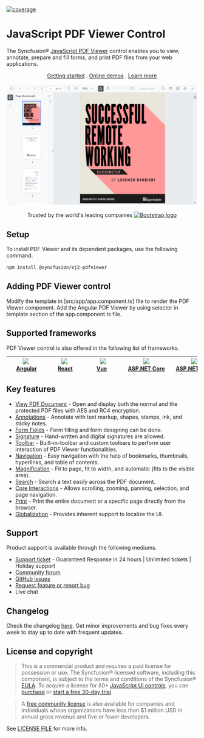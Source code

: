 [![coverage](http://ej2.syncfusion.com/badges/ej2-pdfviewer/coverage.svg)](http://ej2.syncfusion.com/badges/ej2-pdfviewer)

# JavaScript PDF Viewer Control

The Syncfusion&reg; [JavaScript PDF Viewer](https://www.syncfusion.com/javascript-ui-controls/js-pdf-viewer?utm_source=npm&utm_medium=listing&utm_campaign=javascript-pdf-viewer-npm) control enables you to view, annotate, prepare and fill forms, and print PDF files from your web applications.

<p align="center">
    <a href="https://ej2.syncfusion.com/documentation/pdfviewer/getting-started/?utm_source=npm&utm_medium=listing&utm_campaign=javascript-pdf-viewer-npm">Getting started</a> . 
    <a href="https://ej2.syncfusion.com/demos/?utm_source=npm&utm_medium=listing&utm_campaign=javascript-pdf-viewer-npm#/fluent2/pdfviewer/default.html">Online demos</a> . 
    <a href="https://www.syncfusion.com/javascript-ui-controls/js-pdf-viewer?utm_source=npm&utm_medium=listing&utm_campaign=javascript-pdf-viewer-npm">Learn more</a>
</p>

<p align="center">
    <img src="https://raw.githubusercontent.com/SyncfusionExamples/nuget-img/master/javascript/javascript-pdf-viewer.png" alt="JavaScript PDF Viewer Control"/>
</p>

<p align="center">
Trusted by the world's leading companies
  <a href="https://www.syncfusion.com">
    <img src="https://raw.githubusercontent.com/SyncfusionExamples/nuget-img/master/syncfusion/syncfusion-trusted-companies.webp" alt="Bootstrap logo">
  </a>
</p>

## Setup

To install PDF Viewer and its dependent packages, use the following command.

```sh
npm install @syncfusion/ej2-pdfviewer
```

## Adding PDF Viewer control

Modify the template in [src/app/app.component.ts] file to render the PDF Viewer component. Add the Angular PDF Viewer by using <ejs-pdfviewer> selector in template section of the app.component.ts file.

## Supported frameworks

PDF Viewer control is also offered in the following list of frameworks.

| [<img src="https://ej2.syncfusion.com/github/images/angular-new.svg" height="50" />](https://www.syncfusion.com/angular-ui-components?utm_medium=listing&utm_source=github)<br/>&nbsp;&nbsp;&nbsp;&nbsp;&nbsp;[Angular](https://www.syncfusion.com/angular-ui-components?utm_medium=listing&utm_source=github)&nbsp;&nbsp;&nbsp;&nbsp; | [<img src="https://ej2.syncfusion.com/github/images/react.svg"  height="50" />](https://www.syncfusion.com/react-ui-components?utm_medium=listing&utm_source=github)<br/>&nbsp;&nbsp;&nbsp;&nbsp;&nbsp;&nbsp;&nbsp;[React](https://www.syncfusion.com/react-ui-components?utm_medium=listing&utm_source=github)&nbsp;&nbsp;&nbsp;&nbsp;&nbsp;&nbsp; | [<img src="https://ej2.syncfusion.com/github/images/vue.svg" height="50" />](https://www.syncfusion.com/vue-ui-components?utm_medium=listing&utm_source=github)<br/>&nbsp;&nbsp;&nbsp;&nbsp;&nbsp;&nbsp;&nbsp;[Vue](https://www.syncfusion.com/vue-ui-components?utm_medium=listing&utm_source=github)&nbsp;&nbsp;&nbsp;&nbsp;&nbsp;&nbsp;&nbsp;&nbsp;&nbsp; | [<img src="https://ej2.syncfusion.com/github/images/netcore.svg" height="50" />](https://www.syncfusion.com/aspnet-core-ui-controls?utm_medium=listing&utm_source=github)<br/>&nbsp;&nbsp;[ASP.NET&nbsp;Core](https://www.syncfusion.com/aspnet-core-ui-controls?utm_medium=listing&utm_source=github)&nbsp;&nbsp; | [<img src="https://ej2.syncfusion.com/github/images/netmvc.svg" height="50" />](https://www.syncfusion.com/aspnet-mvc-ui-controls?utm_medium=listing&utm_source=github)<br/>&nbsp;&nbsp;[ASP.NET&nbsp;MVC](https://www.syncfusion.com/aspnet-mvc-ui-controls?utm_medium=listing&utm_source=github)&nbsp;&nbsp; | 
| :-----: | :-----: | :-----: | :-----: | :-----: |

## Key features

* [View PDF Document](https://ej2.syncfusion.com/javascript/documentation/pdfviewer/getting-started/) - Open and display both the normal and the protected PDF files with AES and RC4 encryption.
* [Annotations](https://ej2.syncfusion.com/angular/documentation/pdfviewer/annotation/text-markup-annotation/) - Annotate with text markup, shapes, stamps, ink, and sticky notes.
* [Form Fields](https://ej2.syncfusion.com/documentation/pdfviewer/form-designer/create-fillable-PDF-forms/create-programmatically/) - Form filling and form designing can be done.
* [Signature](https://ej2.syncfusion.com/angular/documentation/pdfviewer/handwritten-signature/) - Hand-written and digital signatures are allowed.
* [Toolbar](https://ej2.syncfusion.com/documentation/pdfviewer/toolbar/) - Built-in-toolbar and custom toolbars to perform user interaction of PDF Viewer functionalities.
* [Navigation](https://ej2.syncfusion.com/documentation/pdfviewer/navigation/) - Easy navigation with the help of bookmarks, thumbnails, hyperlinks, and table of contents.
* [Magnification](https://ej2.syncfusion.com/documentation/pdfviewer/magnification/) - Fit to page, fit to width, and automatic (fits to the visible area).
* [Search](https://ej2.syncfusion.com/documentation/pdfviewer/text-search/) - Search a text easily across the PDF document.	
* [Core Interactions](https://ej2.syncfusion.com/documentation/pdfviewer/interaction-mode/) - Allows scrolling, zooming, panning, selection, and page navigation.
* [Print](https://ej2.syncfusion.com/documentation/pdfviewer/print/) - Print the entire document or a specific page directly from the browser.
* [Globalization](https://ej2.syncfusion.com/documentation/pdfviewer/globalization/) - Provides inherent support to localize the UI.

## Support

Product support is available through the following mediums.

* [Support ticket](https://support.syncfusion.com/support/tickets/create) - Guaranteed Response in 24 hours | Unlimited tickets | Holiday support
* [Community forum](https://www.syncfusion.com/forums/essential-js2?utm_source=npm&utm_medium=listing&utm_campaign=javascript-pdf-viewer-npm)
* [GitHub issues](https://github.com/syncfusion/ej2-javascript-ui-controls/issues/new)
* [Request feature or report bug](https://www.syncfusion.com/feedback/javascript?utm_source=npm&utm_medium=listing&utm_campaign=javascript-pdf-viewer-npm)
* Live chat

## Changelog

Check the changelog [here](https://github.com/syncfusion/ej2-javascript-ui-controls/blob/master/controls/pdfviewer/CHANGELOG.md?utm_source=npm&utm_medium=listing&utm_campaign=javascript-pdf-viewer-npm). Get minor improvements and bug fixes every week to stay up to date with frequent updates.

## License and copyright

> This is a commercial product and requires a paid license for possession or use. The Syncfusion&reg; licensed software, including this component, is subject to the terms and conditions of the Syncfusion&reg; [EULA](https://www.syncfusion.com/eula/es/). To acquire a license for 80+ [JavaScript UI controls](https://www.syncfusion.com/javascript-ui-controls), you can [purchase](https://www.syncfusion.com/sales/products) or [start a free 30-day trial](https://www.syncfusion.com/account/manage-trials/start-trials).

> A [free community license](https://www.syncfusion.com/products/communitylicense) is also available for companies and individuals whose organizations have less than $1 million USD in annual gross revenue and five or fewer developers.

See [LICENSE FILE](https://github.com/syncfusion/ej2/blob/master/license?utm_source=npm&utm_medium=listing&utm_campaign=javascript-pdf-viewer-npm) for more info.
